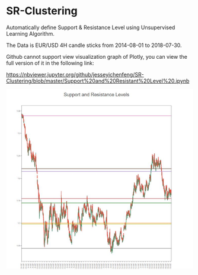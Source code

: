 # SR-Clustering
Automatically define Support &amp; Resistance Level using Unsupervised Learning Algorithm.

The Data is EUR/USD 4H candle sticks from 2014-08-01 to 2018-07-30. 

Github cannot support view visualization graph of Plotly, you can view the full version of it in the following link:

https://nbviewer.jupyter.org/github/jesseyichenfeng/SR-Clustering/blob/master/Support%20and%20Resistant%20Level%20.ipynb

![alt text](https://github.com/jesseyichenfeng/SR-Clustering/blob/master/S-R.JPG)
